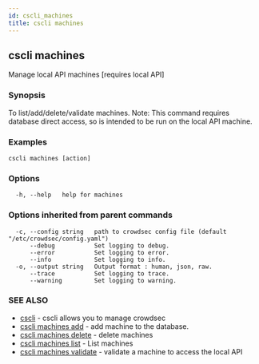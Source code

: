 ```yaml
---
id: cscli_machines
title: cscli machines
---
```

## cscli machines

Manage local API machines [requires local API]

### Synopsis

To list/add/delete/validate machines.
Note: This command requires database direct access, so is intended to be run on the local API machine.


### Examples

```
cscli machines [action]
```

### Options

```
  -h, --help   help for machines
```

### Options inherited from parent commands

```
  -c, --config string   path to crowdsec config file (default "/etc/crowdsec/config.yaml")
      --debug           Set logging to debug.
      --error           Set logging to error.
      --info            Set logging to info.
  -o, --output string   Output format : human, json, raw.
      --trace           Set logging to trace.
      --warning         Set logging to warning.
```

### SEE ALSO

* [cscli](/docs/cscli/cscli)	 - cscli allows you to manage crowdsec
* [cscli machines add](/docs/cscli/cscli_machines_add)	 - add machine to the database.
* [cscli machines delete](/docs/cscli/cscli_machines_delete)	 - delete machines
* [cscli machines list](/docs/cscli/cscli_machines_list)	 - List machines
* [cscli machines validate](/docs/cscli/cscli_machines_validate)	 - validate a machine to access the local API

